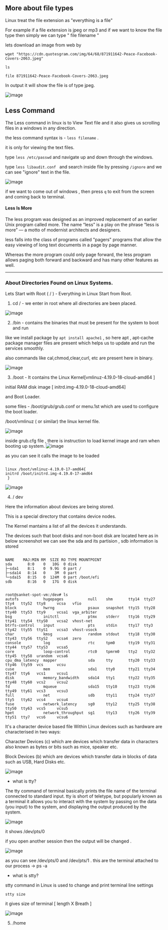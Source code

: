 <h2> More about file types </h2>

Linux treat the file extension as "everything is a file"

For example if a file extension is jpeg or mp3 and if we want to know the file type then simply we can type " file filename "

lets download an image from web by 

`wget "https://cdn.quotesgram.com/img/64/68/871911642-Peace-Facebook-Covers-2063.jpeg"`

`ls`

`file 871911642-Peace-Facebook-Covers-2063.jpeg`

In output it will show the file is of type jpeg.

![image](https://user-images.githubusercontent.com/38061560/154790489-ecd522ef-57de-4777-8b1b-2f3b5ca203d6.png) 

Less Command
--------------------------------------------------------------------------------------------------------------------------------------------------------------------
The Less command in linux is to View Text file and it also gives us scrolling files in a windows in any direction.

the less command syntax is - `less filename` .

it is only for viewing the text files.

type `less /etc/passwd`  and navigate up and down through the windows.

type `less libaudit.conf ` and search inside file by pressing `/ignore` and we can see "ignore" text in the file.
 
![image](https://user-images.githubusercontent.com/38061560/154791433-dc686ca6-f54d-4e60-b610-805695ee5ebd.png)

if we want to come out of windows , then press `q` to exit from the screen and coming back to terminal.

<h4> Less Is More </h4>
The less program was designed as an improved replacement of an earlier Unix
program called more. The name “less” is a play on the phrase “less is more” — a
motto of modernist architects and designers.

less falls into the class of programs called "pagers" programs that allow the
easy viewing of long text documents in a page by page manner.

Whereas the
more program could only page forward, the less program allows paging both
forward and backward and has many other features as well.

---------------------------------------------------------------------------------------------------------------------------------------------------------------
<h3> About Directories Found on Linux Systems. </h3>

Lets Start with Root ( / ) - Everything in Linux Start from Root.

1. cd / - we enter in root where all directories are been placed.

![image](https://user-images.githubusercontent.com/38061560/154792519-ce6fc9b1-4043-41ab-a64d-a41b18479722.png)

2. /bin - contains the binaries that must be present for the system to boot and run 

like we install package by `apt install apache1` , so here apt , apt-cache package manager  files are present which helps us to update and run the services smoothly.

also commands like cal,chmod,clear,curl, etc are present here in binary.


![image](https://user-images.githubusercontent.com/38061560/154794539-78c60fd4-8495-4109-be66-2a4d5fbcdbb5.png)

3. /boot - 
 It contains the Linux Kernel[vmlinuz-4.19.0-18-cloud-amd64 ] 
 
 initial RAM disk image [ initrd.img-4.19.0-18-cloud-amd64]
 
 and Boot Loader.

some files - /boot/grub/grub.conf or menu.1st which are used to configure the boot loader.

/boot/vmlinuz  ( or similar) the linux kernel file.

![image](https://user-images.githubusercontent.com/38061560/154795350-e60e2986-54b6-4189-aa49-2275250b3085.png)

inside grub.cfg file , there is instruction to load kernel image and ram when booting up system.
![image](https://user-images.githubusercontent.com/38061560/154796045-8dc8990f-404e-4ebe-b0cc-e874de3911bd.png)

as you can see it calls the image to be loaded 

```

linux /boot/vmlinuz-4.19.0-17-amd64{
initrd /boot/initrd.img-4.19.0-17-amd64
 }

```

![image](https://user-images.githubusercontent.com/38061560/154796340-cd72e26b-f47d-4bba-a354-94a7f02fc8fc.png)

4. / dev 

Here the information about devices are being stored.

This is a special directory that contains device nodes.

The Kernel mantains a list of all the devices it understands.

The devices such that boot disks and non-boot disk are located here
as in below screenshot we can see the sda and its partision , sdb information is stored

```

NAME    MAJ:MIN RM  SIZE RO TYPE MOUNTPOINT
sda       8:0    0   10G  0 disk 
├─sda1    8:1    0  9.9G  0 part /
├─sda14   8:14   0    3M  0 part 
└─sda15   8:15   0  124M  0 part /boot/efi
sdb       8:16   0   17G  0 disk


root@sanket-spot-vm:/dev# ls
autofs           hugepages           null    shm       tty14  tty27  tty4   tty52  tty8     vcsa   vfio
block            hwrng               psaux   snapshot  tty15  tty28  tty40  tty53  tty9     vcsa1  vga_arbiter
bsg              initctl             ptmx    stderr    tty16  tty29  tty41  tty54  ttyS0    vcsa2  vhost-net
btrfs-control    input               pts     stdin     tty17  tty3   tty42  tty55  ttyS1    vcsa3  vhost-vsock
char             kmsg                random  stdout    tty18  tty30  tty43  tty56  ttyS2    vcsa4  zero
console          log                 rtc     tpm0      tty19  tty31  tty44  tty57  ttyS3    vcsa5
core             loop-control        rtc0    tpmrm0    tty2   tty32  tty45  tty58  urandom  vcsa6
cpu_dma_latency  mapper              sda     tty       tty20  tty33  tty46  tty59  vcs      vcsu
cuse             mem                 sda1    tty0      tty21  tty34  tty47  tty6   vcs1     vcsu1
disk             memory_bandwidth    sda14   tty1      tty22  tty35  tty48  tty60  vcs2     vcsu2
fd               mqueue              sda15   tty10     tty23  tty36  tty49  tty61  vcs3     vcsu3
full             net                 sdb     tty11     tty24  tty37  tty5   tty62  vcs4     vcsu4
fuse             network_latency     sg0     tty12     tty25  tty38  tty50  tty63  vcs5     vcsu5
hpet             network_throughput  sg1     tty13     tty26  tty39  tty51  tty7   vcs6     vcsu6

```



It's a character device based file Within Linux devices such as hardware are characterised in two ways:

Character Devices (c) which are devices which transfer data in characters also known as bytes or bits such as mice, speaker etc.

Block Devices (b) which are devices which transfer data in blocks of data such as USB, Hard Disks etc.


![image](https://user-images.githubusercontent.com/38061560/154807795-2e66a94c-43f3-44b9-b865-4e43142f9968.png)

- what is tty?

The tty command of terminal basically prints the file name of the terminal connected to standard input. tty is short of teletype, but popularly known as a terminal it allows you to interact with the system by passing on the data (you input) to the system, and displaying the output produced by the system.

![image](https://user-images.githubusercontent.com/38061560/154807841-0dcca983-07b5-462e-b054-592f18dfb828.png)

it shows /dev/pts/0

if you open another session then the output will be changed .

![image](https://user-images.githubusercontent.com/38061560/154808150-6e2086e9-f56b-4a42-96c7-82314273d9be.png)


as you can see  /dev/pts/0  and /dev/pts/1 . this are the terminal attached to our process -> ps -a 
 
- what is stty?

stty command in Linux is used to change and print terminal line settings

`stty size`

it gives size of terminal [ length X Breath ]

![image](https://user-images.githubusercontent.com/38061560/154807983-0b354461-7979-45cc-bbba-87bedae6a948.png)



5. /home